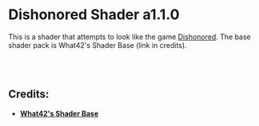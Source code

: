 # Dishonored Shader a1.1.0

This is a shader that attempts to look like the game [Dishonored](https://store.steampowered.com/agecheck/app/205100/). The base shader pack is What42's Shader Base (link in credits).

<br>
<br>

## Credits:

- **[What42's Shader Base](https://github.com/What42Pizza/What42s-Shader-Base)**
